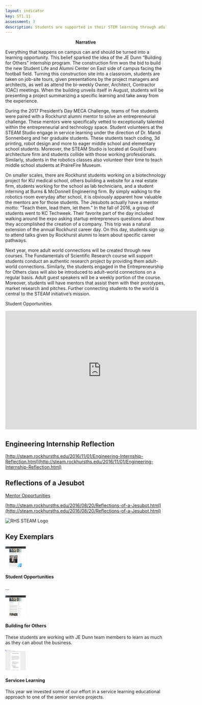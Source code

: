```yaml
---
layout: indicator
key: ST1.11
assessment: 3
description: Students are supported in their STEM learning through adult-world connections and extended day opportunities.
---
```

<p align="center">
<b>Narrative</b>
</p>
Everything that happens on campus can and should be turned into a learning opportunity. This belief sparked the idea of the JE Dunn “Building for Others” internship program. The construction firm won the bid to build the new Student Life and Alumni Center on East side of campus facing the football field. Turning this construction site into a classroom, students are taken on job-site tours, given presentations by the project managers and architects, as well as attend the bi-weekly Owner, Architect, Contractor (OAC) meetings. When the building unveils itself in August, students will be presenting a project summarizing a specific learning and take away from the experience.

During the 2017 President’s Day MECA Challenge, teams of five students were paired with a Rockhurst alumni mentor to solve an entrepreneurial challenge. These mentors were specifically vetted to exceptionally talented within the entrepreneurial and technology space. Student volunteers at the STEAM Studio engage in service learning under the direction of Dr. Mandi Sonnenberg and her graduate students. These students teach coding, 3d printing, robot design and more to eager middle school and elementary school students. Moreover, the STEAM Studio is located at Gould Evans architecture firm and students collide with those working professionals. Similarly, students in the robotics classes also volunteer their time to teach middle school students at PraireFire Museum. 

On smaller scales, there are Rockhurst students working on a biotechnology project for KU medical school, others building a website for a real estate firm, students working for the school as lab technicians, and a student interning at Burns & McDonnell Engineering firm. By simply walking to the robotics room everyday after school, it is obviously apparent how valuable the mentors are for those students. The Jesubots actually have a mentor motto: “Teach them, lead them, let them.”
In the fall of 2016, a group of students went to KC Techweek. Their favorite part of the day included walking around the expo asking startup entrepreneurs questions about how they accomplished the creation of a company. This trip was a natural extension of the annual Rockhurst career day. On this day, students sign up to attend talks given by Rockhurst alumni to learn about specific career pathways.

Next year, more adult world connections will be created through new courses. The Fundamentals of Scientific Research course will support students conduct an authentic research project by providing them adult-world connections. Similarly, the students engaged in the Entrepreneurship for Others class will also be introduced to adult-world connections on a regular basis. Adult guest speakers will be a weekly portion of the course. Moreover, students will have mentors that assist them with their prototypes, market research and pitches. Further connecting students to the world is central to the STEAM initiative’s mission.

Student Opportunities
<iframe width="600" height="371" seamless frameborder="0" scrolling="no" src="https://docs.google.com/spreadsheets/d/1C8TYgLK__xepv38oMaIyeNPHLFZjPmElVNe7DbdE0fY/pubchart?oid=67880379&amp;format=interactive"></iframe>

## Engineering Internship Reflection

[http://steam.rockhursths.edu/2016/11/01/Engineering-Internship-Reflection.html](http://steam.rockhursths.edu/2016/11/01/Engineering-Internship-Reflection.html)

## Reflections of a Jesubot

[Mentor Opportunities](https://www.rockhursths.edu/pages/academics/jesubots/academics---jesubots---service-opportunities)

[http://steam.rockhursths.edu/2016/08/20/Reflections-of-a-Jesubot.html](http://steam.rockhursths.edu/2016/08/20/Reflections-of-a-Jesubot.html)

<div class="flex-wrapper">
  <img src="{{ site.baseurl }}/img/indicators/st1.11a.jpg" alt="RHS STEAM Logo">
</div>

## Key Exemplars

<div class="media well">
  <div class="media-left">
    <a href="https://github.com/RockhurstHS/STEAM-Blog/blob/gh-pages/_posts/2017-03-05-Science-Department-is-blasting-off.md">
      <img class="media-object" src="/img/64/st1.2a.jpg">
    </a>
  </div>
  <div class="media-body">
    <h4 class="media-heading">Student Opportunities</h4>
    <p>...</p>
  </div>
</div>

<div class="media well">
  <div class="media-left">
    <a href="https://www.rockhursths.edu/pages/news/news---je-dunn-mentorship">
      <img class="media-object" src="/img/64/st1.2b.jpg">
    </a>
  </div>
  <div class="media-body">
    <h4 class="media-heading">Building for Others</h4>
    <p>These students are working with JE Dunn team members to learn as much as they can about the business.</p>
  </div>
</div>

<div class="media well">
  <div class="media-left">
    <a href="http://steam.rockhursths.edu/2016/02/16/Service-Learning-at-Don-Bosco.html">
      <img class="media-object" src="/img/64/st1.2c.jpg">
    </a>
  </div>
  <div class="media-body">
    <h4 class="media-heading">Servicee Learning</h4>
    <p>This year we invested some of our effort in a service learning educational approach to one of the senior service projects.</p>
  </div>
</div>
